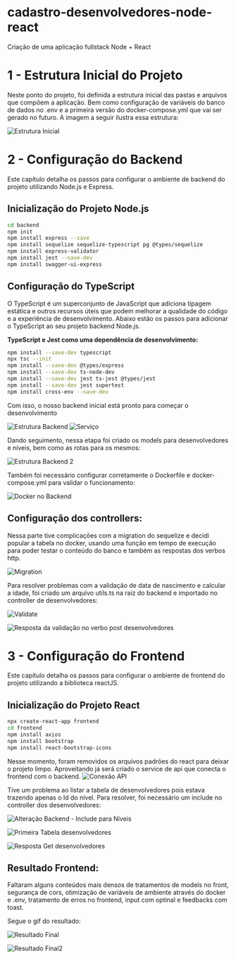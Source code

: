 # cadastro-desenvolvedores-node-react
Criação de uma aplicação fullstack Node + React

# 1 - Estrutura Inicial do Projeto

Neste ponto do projeto, foi definida a estrutura inicial das pastas e arquivos que compõem a aplicação. Bem como configuração de variáveis do banco de dados no .env e a primeira versão do docker-compose.yml que vai ser gerado no futuro. A imagem a seguir ilustra essa estrutura:

![Estrutura Inicial](passos/estrutura-inicial.png)

# 2 - Configuração do Backend

Este capítulo detalha os passos para configurar o ambiente de backend do projeto utilizando Node.js e Express.

## Inicialização do Projeto Node.js
   ```bash
   cd backend
   npm init
   npm install express --save
   npm install sequelize sequelize-typescript pg @types/sequelize
   npm install express-validator
   npm install jest --save-dev
   npm install swagger-ui-express
  ```
## Configuração do TypeScript

O TypeScript é um superconjunto de JavaScript que adiciona tipagem estática e outros recursos úteis que podem melhorar a qualidade do código e a experiência de desenvolvimento. Abaixo estão os passos para adicionar o TypeScript ao seu projeto backend Node.js.

**TypeScript e Jest como uma dependência de desenvolvimento:**
   ```bash
   npm install --save-dev typescript
   npx tsc --init
   npm install --save-dev @types/express
   npm install --save-dev ts-node-dev
   npm install --save-dev jest ts-jest @types/jest
   npm install --save-dev jest supertest
   npm install cross-env --save-dev
   ```
Com isso, o nosso backend inicial está pronto para começar o desenvolvimento

![Estrutura Backend](passos/configurando-arquivos-back.png)
![Serviço](passos/subindo-servidor.png)

Dando seguimento, nessa etapa foi criado os models para desenvolvedores e níveis, bem como as rotas para os mesmos:

![Estrutura Backend 2](passos/criando-pastas-models-sequelize.png)

Também foi necessário configurar corretamente o Dockerfile e docker-compose.yml para validar o funcionamento:

![Docker no Backend](passos/dockercompose.png)

## Configuração dos controllers:

Nessa parte tive complicações com a migration do sequelize e decidi popular a tabela no docker, usando uma função em tempo de execução para poder testar o conteúdo do banco e também as respostas dos verbos http.

![Migration](passos/migration.png)

Para resolver problemas com a validação de data de nascimento e calcular a idade, foi criado um arquivo utils.ts na raiz do backend e importado no controller de desenvolvedores:

![Validate](passos/validate.png)

![Resposta da validação no verbo post desenvolvedores](passos/postError.png)

# 3 - Configuração do Frontend

Este capítulo detalha os passos para configurar o ambiente de frontend do projeto utilizando a biblioteca reactJS.

## Inicialização do Projeto React
   ```bash
   npx create-react-app frontend
   cd frontend
   npm install axios
   npm install bootstrap
   npm install react-bootstrap-icons
  ```

Nesse momento, foram removidos os arquivos padrões do react para deixar o projeto limpo. Aproveitando já será criado o service de api que conecta o frontend com o backend.
![Conexão API](passos/conexao-api.png)

Tive um problema ao listar a tabela de desenvolvedores pois estava trazendo apenas o Id do nível. Para resolver, foi necessário um include no controller dos desenvolvedores:

![Alteração Backend - Include para Níveis](passos/alteracao-backend-include.png)

![Primeira Tabela desenvolvedores](passos/tabela-react.png)

![Resposta Get desenvolvedores](passos/resposta-insomnia-include.png)

## Resultado Frontend:
Faltaram alguns conteúdos mais densos de tratamentos de models no front, segurança de cors, otimização de variáveis de ambiente através do docker e .env, tratamento de erros no frontend, input com optinal e feedbacks com toast.

Segue o gif do resultado:

![Resultado Final](passos/resultado-final.gif)

![Resultado Final2](passos/resultado-final2.gif)
